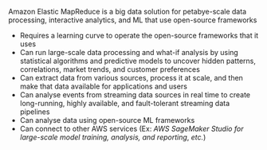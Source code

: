 Amazon Elastic MapReduce is a big data solution for petabye-scale data processing, interactive analytics, and ML that use open-source frameworks

* Requires a learning curve to operate the open-source frameworks that it uses
* Can run large-scale data processing and what-if analysis by using statistical algorithms and predictive models to uncover hidden patterns, correlations, market trends, and customer preferences
* Can extract data from various sources, process it at scale, and then make that data available for applications and users
* Can analyse events from streaming data sources in real time to create long-running, highly available, and fault-tolerant streaming data pipelines
* Can analyse data using open-source ML frameworks
* Can connect to other AWS services (Ex: *AWS SageMaker Studio for large-scale model training, analysis, and reporting*, *etc.*)
